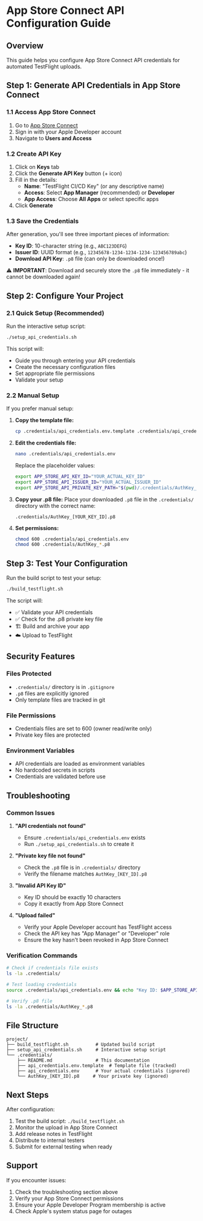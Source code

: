 # App Store Connect API Configuration Guide

## Overview
This guide helps you configure App Store Connect API credentials for automated TestFlight uploads.

## Step 1: Generate API Credentials in App Store Connect

### 1.1 Access App Store Connect
1. Go to [App Store Connect](https://appstoreconnect.apple.com)
2. Sign in with your Apple Developer account
3. Navigate to **Users and Access**

### 1.2 Create API Key
1. Click on **Keys** tab
2. Click the **Generate API Key** button (+ icon)
3. Fill in the details:
   - **Name**: "TestFlight CI/CD Key" (or any descriptive name)
   - **Access**: Select **App Manager** (recommended) or **Developer**
   - **App Access**: Choose **All Apps** or select specific apps
4. Click **Generate**

### 1.3 Save the Credentials
After generation, you'll see three important pieces of information:
- **Key ID**: 10-character string (e.g., `ABC123DEFG`)
- **Issuer ID**: UUID format (e.g., `12345678-1234-1234-1234-123456789abc`)
- **Download API Key**: `.p8` file (can only be downloaded once!)

⚠️ **IMPORTANT**: Download and securely store the `.p8` file immediately - it cannot be downloaded again!

## Step 2: Configure Your Project

### 2.1 Quick Setup (Recommended)
Run the interactive setup script:
```bash
./setup_api_credentials.sh
```

This script will:
- Guide you through entering your API credentials
- Create the necessary configuration files
- Set appropriate file permissions
- Validate your setup

### 2.2 Manual Setup
If you prefer manual setup:

1. **Copy the template file:**
   ```bash
   cp .credentials/api_credentials.env.template .credentials/api_credentials.env
   ```

2. **Edit the credentials file:**
   ```bash
   nano .credentials/api_credentials.env
   ```
   
   Replace the placeholder values:
   ```bash
   export APP_STORE_API_KEY_ID="YOUR_ACTUAL_KEY_ID"
   export APP_STORE_API_ISSUER_ID="YOUR_ACTUAL_ISSUER_ID"
   export APP_STORE_API_PRIVATE_KEY_PATH="$(pwd)/.credentials/AuthKey_${APP_STORE_API_KEY_ID}.p8"
   ```

3. **Copy your .p8 file:**
   Place your downloaded `.p8` file in the `.credentials/` directory with the correct name:
   ```
   .credentials/AuthKey_[YOUR_KEY_ID].p8
   ```

4. **Set permissions:**
   ```bash
   chmod 600 .credentials/api_credentials.env
   chmod 600 .credentials/AuthKey_*.p8
   ```

## Step 3: Test Your Configuration

Run the build script to test your setup:
```bash
./build_testflight.sh
```

The script will:
- ✅ Validate your API credentials
- ✅ Check for the .p8 private key file
- 🏗️ Build and archive your app
- ☁️ Upload to TestFlight

## Security Features

### Files Protected
- `.credentials/` directory is in `.gitignore`
- `.p8` files are explicitly ignored
- Only template files are tracked in git

### File Permissions
- Credentials files are set to 600 (owner read/write only)
- Private key files are protected

### Environment Variables
- API credentials are loaded as environment variables
- No hardcoded secrets in scripts
- Credentials are validated before use

## Troubleshooting

### Common Issues

1. **"API credentials not found"**
   - Ensure `.credentials/api_credentials.env` exists
   - Run `./setup_api_credentials.sh` to create it

2. **"Private key file not found"**
   - Check the `.p8` file is in `.credentials/` directory
   - Verify the filename matches `AuthKey_[KEY_ID].p8`

3. **"Invalid API Key ID"**
   - Key ID should be exactly 10 characters
   - Copy it exactly from App Store Connect

4. **"Upload failed"**
   - Verify your Apple Developer account has TestFlight access
   - Check the API key has "App Manager" or "Developer" role
   - Ensure the key hasn't been revoked in App Store Connect

### Verification Commands

```bash
# Check if credentials file exists
ls -la .credentials/

# Test loading credentials
source .credentials/api_credentials.env && echo "Key ID: $APP_STORE_API_KEY_ID"

# Verify .p8 file
ls -la .credentials/AuthKey_*.p8
```

## File Structure

```
project/
├── build_testflight.sh          # Updated build script
├── setup_api_credentials.sh     # Interactive setup script
└── .credentials/
    ├── README.md                # This documentation
    ├── api_credentials.env.template  # Template file (tracked)
    ├── api_credentials.env      # Your actual credentials (ignored)
    └── AuthKey_[KEY_ID].p8     # Your private key (ignored)
```

## Next Steps

After configuration:
1. Test the build script: `./build_testflight.sh`
2. Monitor the upload in App Store Connect
3. Add release notes in TestFlight
4. Distribute to internal testers
5. Submit for external testing when ready

## Support

If you encounter issues:
1. Check the troubleshooting section above
2. Verify your App Store Connect permissions
3. Ensure your Apple Developer Program membership is active
4. Check Apple's system status page for outages
